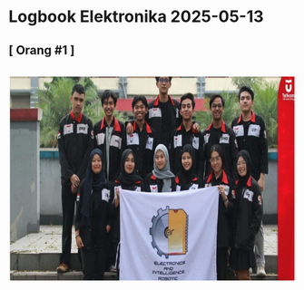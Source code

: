 # Logbook Elektronika 2025-05-13

## [ Orang #1 ]
![]()
<img src="https://github.com/alfa934/krtmi-titanium-2025/blob/main/elektronika/2025-05-13/media/krtmi.jpg" alt="Alt Text" width="800" height="360">
